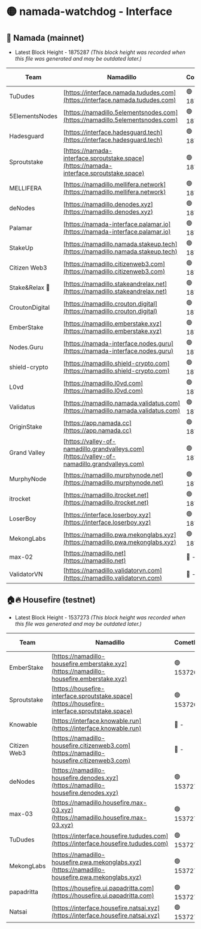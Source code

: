 # 🟡 namada-watchdog - Interface

## 🚀 Namada (mainnet)
- Latest Block Height - 1875287 *(This block height was recorded when this file was generated and may be outdated later.)*

| Team | Namadillo | CometBFT | Indexer | MASP Indexer |
|-|-|-|-|-|
| TuDudes | [https://interface.namada.tududes.com](https://interface.namada.tududes.com) | 🟢 1875268 | 🟢 1875268 | 🟢 1875268 |
| 5ElementsNodes | [https://namadillo.5elementsnodes.com](https://namadillo.5elementsnodes.com) | 🟢 1875270 | 🟢 1875270 | 🟢 1875270 |
| Hadesguard | [https://interface.hadesguard.tech](https://interface.hadesguard.tech) | 🟢 1875270 | 🟢 1875268 | 🟢 1875268 |
| Sproutstake | [https://namada-interface.sproutstake.space](https://namada-interface.sproutstake.space) | 🟢 1875271 | 🟢 1875271 | 🟢 1875271 |
| MELLIFERA | [https://namadillo.mellifera.network](https://namadillo.mellifera.network) | 🟢 1875272 | 🟢 1875272 | 🟢 1875272 |
| deNodes | [https://namadillo.denodes.xyz](https://namadillo.denodes.xyz) | 🟢 1875273 | 🟢 1875273 | 🟢 1875273 |
| Palamar | [https://namada-interface.palamar.io](https://namada-interface.palamar.io) | 🟢 1875273 | 🟢 1875273 | 🔴 1742413 |
| StakeUp | [https://namadillo.namada.stakeup.tech](https://namadillo.namada.stakeup.tech) | 🟢 1875274 | 🟢 1875274 | 🟢 1875274 |
| Citizen Web3 | [https://namadillo.citizenweb3.com](https://namadillo.citizenweb3.com) | 🟢 1875274 | 🔴 - | 🔴 - |
| Stake&Relax 🦥 | [https://namadillo.stakeandrelax.net](https://namadillo.stakeandrelax.net) | 🟢 1875279 | 🟢 1875279 | 🟢 1875279 |
| CroutonDigital | [https://namadillo.crouton.digital](https://namadillo.crouton.digital) | 🟢 1875280 | 🔴 - | 🟢 1875280 |
| EmberStake | [https://namadillo.emberstake.xyz](https://namadillo.emberstake.xyz) | 🟢 1875281 | 🟢 1875281 | 🟢 1875280 |
| Nodes.Guru | [https://namada-interface.nodes.guru](https://namada-interface.nodes.guru) | 🟢 1875281 | 🟢 1875281 | 🟢 1875281 |
| shield-crypto | [https://namadillo.shield-crypto.com](https://namadillo.shield-crypto.com) | 🟢 1875282 | 🟢 1875281 | 🟢 1875281 |
| L0vd | [https://namadillo.l0vd.com](https://namadillo.l0vd.com) | 🟢 1875283 | 🟢 1875282 | 🟢 1875282 |
| Validatus | [https://namadillo.namada.validatus.com](https://namadillo.namada.validatus.com) | 🟢 1875283 | 🟢 1875283 | 🔴 - |
| OriginStake | [https://app.namada.cc](https://app.namada.cc) | 🟢 1875285 | 🟢 1875281 | 🟢 1875281 |
| Grand Valley | [https://valley-of-namadillo.grandvalleys.com](https://valley-of-namadillo.grandvalleys.com) | 🟢 1875286 | 🟢 1875285 | 🔴 1252909 |
| MurphyNode | [https://namadillo.murphynode.net](https://namadillo.murphynode.net) | 🟢 1875286 | 🟢 1875286 | 🔴 - |
| itrocket | [https://namadillo.itrocket.net](https://namadillo.itrocket.net) | 🟢 1875287 | 🟢 1875287 | 🟢 1875287 |
| LoserBoy | [https://interface.loserboy.xyz](https://interface.loserboy.xyz) | 🟢 1875287 | 🟢 1875284 | 🟢 1875284 |
| MekongLabs | [https://namadillo.pwa.mekonglabs.xyz](https://namadillo.pwa.mekonglabs.xyz) | 🟢 1875285 | 🟢 1875284 | 🟢 1875284 |
| max-02 | [https://namadillo.net](https://namadillo.net) | 🔴 - | 🔴 - | 🔴 - |
| ValidatorVN | [https://namadillo.validatorvn.com](https://namadillo.validatorvn.com) | 🔴 - | 🔴 - | 🔴 - |

## 🏠🔥 Housefire (testnet)
- Latest Block Height - 1537273 *(This block height was recorded when this file was generated and may be outdated later.)*

| Team | Namadillo | CometBFT | Indexer | MASP Indexer |
|-|-|-|-|-|
| EmberStake | [https://namadillo-housefire.emberstake.xyz](https://namadillo-housefire.emberstake.xyz) | 🟢 1537267 | 🔴 1535448 | 🟢 1537267 |
| Sproutstake | [https://housefire-interface.sproutstake.space](https://housefire-interface.sproutstake.space) | 🟢 1537267 | 🟢 1537267 | 🟢 1537267 |
| Knowable | [https://interface.knowable.run](https://interface.knowable.run) | 🔴 - | 🔴 - | 🔴 - |
| Citizen Web3 | [https://namadillo-housefire.citizenweb3.com](https://namadillo-housefire.citizenweb3.com) | 🔴 - | 🔴 - | 🔴 - |
| deNodes | [https://namadillo-housefire.denodes.xyz](https://namadillo-housefire.denodes.xyz) | 🟢 1537271 | 🟢 1537271 | 🟢 1537271 |
| max-03 | [https://namadillo.housefire.max-03.xyz](https://namadillo.housefire.max-03.xyz) | 🟢 1537271 | 🟢 1537271 | 🔴 1162492 |
| TuDudes | [https://interface.housefire.tududes.com](https://interface.housefire.tududes.com) | 🟢 1537272 | 🟢 1537271 | 🟢 1537271 |
| MekongLabs | [https://namadillo-housefire.pwa.mekonglabs.xyz](https://namadillo-housefire.pwa.mekonglabs.xyz) | 🟢 1537272 | 🔴 1535448 | 🟢 1537272 |
| papadritta | [https://housefire.ui.papadritta.com](https://housefire.ui.papadritta.com) | 🟢 1537272 | 🟢 1537272 | 🟢 1537272 |
| Natsai | [https://interface.housefire.natsai.xyz](https://interface.housefire.natsai.xyz) | 🟢 1537273 | 🟢 1537272 | 🟢 1537272 |


